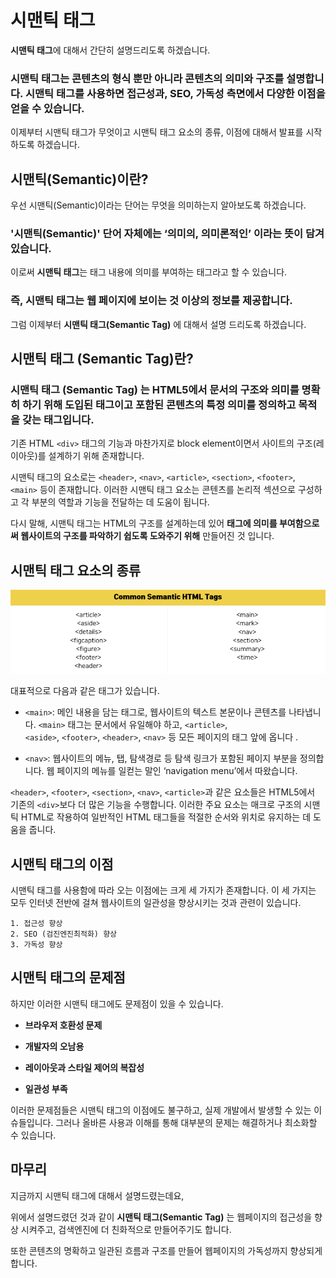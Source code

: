 # 시맨틱 태그

**시맨틱 태그**에 대해서 간단히 설명드리도록 하겠습니다.

### **시맨틱 태그**는 콘텐츠의 형식 뿐만 아니라 콘텐츠의 의미와 구조를 설명합니다. 시맨틱 태그를 사용하면 접근성과, SEO, 가독성 측면에서 다양한 이점을 얻을 수 있습니다.

이제부터 시맨틱 태그가 무엇이고 시맨틱 태그 요소의 종류, 이점에 대해서 발표를 시작하도록 하겠습니다.

## 시맨틱(Semantic)이란?

우선 시맨틱(Semantic)이라는 단어는 무엇을 의미하는지 알아보도록 하겠습니다.

### **'시맨틱(Semantic)'** 단어 자체에는 **‘의미의, 의미론적인’** 이라는 뜻이 담겨있습니다.

이로써 **시맨틱 태그**는 태그 내용에 의미를 부여하는 태그라고 할 수 있습니다.

### 즉, 시맨틱 태그는 웹 페이지에 보이는 것 이상의 정보를 제공합니다.

그럼 이제부터 **시맨틱 태그(Semantic Tag)** 에 대해서 설명 드리도록 하겠습니다.

## 시맨틱 태그 (Semantic Tag)란?

### **시맨틱 태그 (Semantic Tag)** 는 HTML5에서 문서의 구조와 의미를 명확히 하기 위해 도입된 태그이고 포함된 콘텐츠의 특정 의미를 정의하고 목적을 갖는 태그입니다.

기존 HTML `<div>` 태그의 기능과 마찬가지로 block element이면서 사이트의 구조(레이아웃)를 설계하기 위해 존재합니다.

시맨틱 태그의 요소로는 `<header>`, `<nav>`, `<article>`, `<section>`, `<footer>`, `<main>` 등이 존재합니다. 이러한 시맨틱 태그 요소는 콘텐츠를 논리적 섹션으로 구성하고 각 부분의 역할과 기능을 전달하는 데 도움이 됩니다.

다시 말해, 시맨틱 태그는 HTML의 구조를 설계하는데 있어 **태그에 의미를 부여함으로써 웹사이트의 구조를 파악하기 쉽도록 도와주기 위해** 만들어진 것 입니다.

## 시맨틱 태그 요소의 종류

![alt text](image.png)

대표적으로 다음과 같은 태그가 있습니다.

- `<main>`: 메인 내용을 담는 태그로, 웹사이트의 텍스트 본문이나 콘텐츠를 나타냅니다. `<main>` 태그는 문서에서 유일해야 하고, `<article>`, `<aside>`, `<footer>`, `<header>`, `<nav>` 등 모든 페이지의 태그 앞에 옵니다 .

- `<nav>`: 웹사이트의 메뉴, 탭, 탐색경로 등 탐색 링크가 포함된 페이지 부분을 정의합니다. 웹 페이지의 메뉴를 일컫는 말인 ‘navigation menu’에서 따왔습니다.

`<header>`, `<footer>`, `<section>`, `<nav>`, `<article>`과 같은 요소들은 HTML5에서 기존의 `<div>`보다 더 많은 기능을 수행합니다. 이러한 주요 요소는 매크로 구조의 시맨틱 HTML로 작용하여 일반적인 HTML 태그들을 적절한 순서와 위치로 유지하는 데 도움을 줍니다.

## 시맨틱 태그의 이점

시맨틱 태그를 사용함에 따라 오는 이점에는 크게 세 가지가 존재합니다. 이 세 가지는 모두 인터넷 전반에 걸쳐 웹사이트의 일관성을 향상시키는 것과 관련이 있습니다.

```
1. 접근성 향상
2. SEO (검진엔진최적화) 향상
3. 가독성 향상
```

## 시맨틱 태그의 문제점

하지만 이러한 시맨틱 태그에도 문제점이 있을 수 있습니다.

- **브라우저 호환성 문제**

- **개발자의 오남용**

- **레이아웃과 스타일 제어의 복잡성**

- **일관성 부족**

이러한 문제점들은 시맨틱 태그의 이점에도 불구하고, 실제 개발에서 발생할 수 있는 이슈들입니다. 그러나 올바른 사용과 이해를 통해 대부분의 문제는 해결하거나 최소화할 수 있습니다.

## 마무리

지금까지 시맨틱 태그에 대해서 설명드렸는데요,

위에서 설명드렸던 것과 같이
**시맨틱 태그(Semantic Tag)** 는 웹페이지의 접근성을 향상 시켜주고, 검색엔진에 더 친화적으로 만들어주기도 합니다.

또한 콘텐츠의 명확하고 일관된 흐름과 구조를 만들어 웹페이지의 가독성까지 향상되게 합니다.
